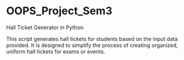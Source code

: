 # OOPS_Project_Sem3
Hall Ticket Generator in Python

This script generates hall tickets for students based on the input data provided. It is designed to simplify the process of creating organized, uniform hall tickets for exams or events.
